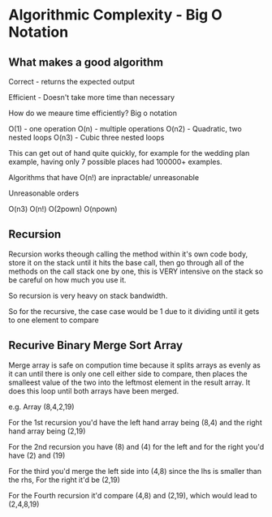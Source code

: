 # Algorithmic Complexity - Big O Notation

##  What makes a good algorithm

Correct - returns the expected output

Efficient - Doesn't take more time than necessary

How do we meaure time efficiently? Big o notation

O(1) - one operation
O(n) - multiple operations
O(n2) - Quadratic, two nested loops
O(n3) - Cubic three nested loops

This can get out of hand quite quickly, for example for the wedding plan example, having only 7 possible places had 100000+ examples.

Algorithms that have O(n!) are inpractable/ unreasonable

Unreasonable orders

O(n3)
O(n!)
O(2pown)
O(npown)

## Recursion

Recursion works theough calling the method within it's own code body, store it on the stack until it hits the base call, then go through all of the methods on the call stack one by one, this is VERY intensive on the stack so be careful on how much you use it.

So recursion is very heavy on stack bandwidth.

So for the recursive, the case case would be 1 due to it dividing until it gets to one element to compare

## Recurive Binary Merge Sort Array

Merge array is safe on compution time because it splits arrays as evenly as it can until there is only one cell either side to compare, then places the smalleest value of the two into the leftmost element in the result array. It does this loop until both arrays have been merged.

e.g. Array (8,4,2,19)

For the 1st recursion you'd have the left hand array being (8,4) and the right hand array being (2,19)

For the 2nd recursion you have (8) and (4) for the left and for the right you'd have (2) and (19)

For the third you'd merge the left side into (4,8) since the lhs is smaller than the rhs, For the right it'd be (2,19)

For the Fourth recursion it'd compare (4,8) and (2,19), which would lead to (2,4,8,19)
